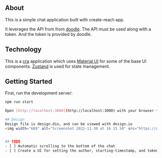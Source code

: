 ## About

This is a simple chat application built with create-react-app.

It leverages the API from
from [doodle](https://chatty.doodle-test.com/api/chatty/v1.0). The API must be used along with a token. And the token is provided by doodle.

## Technology

This is a [cra](https://create-react-app.dev/) application which uses [Material UI](https://mui.com/)
for some of the base UI components. [Zustand](https://www.npmjs.com/package/zustand) is used for state management.

## Getting Started

First, run the development server:

```bash
npm run start

Open [http://localhost:3000](http://localhost:3000) with your browser to see the result.

## Design
Design file is design.dio, and can be viewed with design.io
<img width="689" alt="Screenshot 2022-11-30 at 16 15 50" src="https://user-images.githubusercontent.com/6938921/204844971-43724843-7953-4cd2-b440-f661fca68cf3.png">


## TODO
- [ ] Automatic scrolling to the bottom of the chat
- [ ] Create a UI for setting the author, starting-timestamp, and token
```
